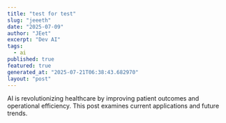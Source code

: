 ```yaml
---
title: "test for test"
slug: "jeeeth"
date: "2025-07-09"
author: "JEet"
excerpt: "Dev AI"
tags:
  - ai
published: true
featured: true
generated_at: "2025-07-21T06:38:43.682970"
layout: "post"
---
```


AI is revolutionizing healthcare by improving patient outcomes and operational efficiency. This post examines current applications and future trends.